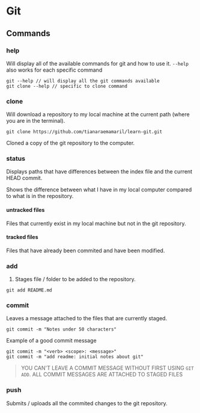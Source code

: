 # Git

## Commands

### help

Will display all of the available commands for git and how to use it. `--help` also works for each specific command

```
git --help // will display all the git commands available
git clone --help // specific to clone command
```

### clone

Will download a repository to my local machine at the current path (where you are in the terminal).

```
git clone https://github.com/tianaraemamaril/learn-git.git
```

Cloned a copy of the git repository to the computer.

### status

Displays paths that have differences between the index file and the current HEAD commit.

Shows the difference between what I have in my local computer compared to what is in the repository.

#### untracked files

Files that currently exist in my local machine but not in the git repository. 

#### tracked files

Files that have already been commited and have been modified.

### add

1. Stages file / folder to be added to the repository.

```
git add README.md
```



### commit

Leaves a message attached to the files that are currently staged.

```
git commit -m "Notes under 50 characters"
```

Example of a good commit message

```
git commit -m "<verb> <scope>: <message>"
git commit -m "add readme: initial notes about git"
```

> YOU CAN'T LEAVE A COMMIT MESSAGE WITHOUT FIRST USING `GIT ADD`. ALL COMMIT MESSAGES ARE ATTACHED TO STAGED FILES



### push

Submits / uploads all the commited changes to the git repository. 

